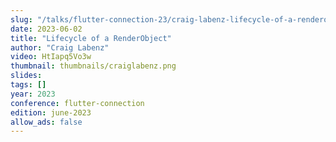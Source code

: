 ```yaml
---
slug: "/talks/flutter-connection-23/craig-labenz-lifecycle-of-a-renderobject"
date: 2023-06-02
title: "Lifecycle of a RenderObject"
author: "Craig Labenz"
video: HtIapq5Vo3w
thumbnail: thumbnails/craiglabenz.png
slides:
tags: []
year: 2023
conference: flutter-connection
edition: june-2023
allow_ads: false
---
```

